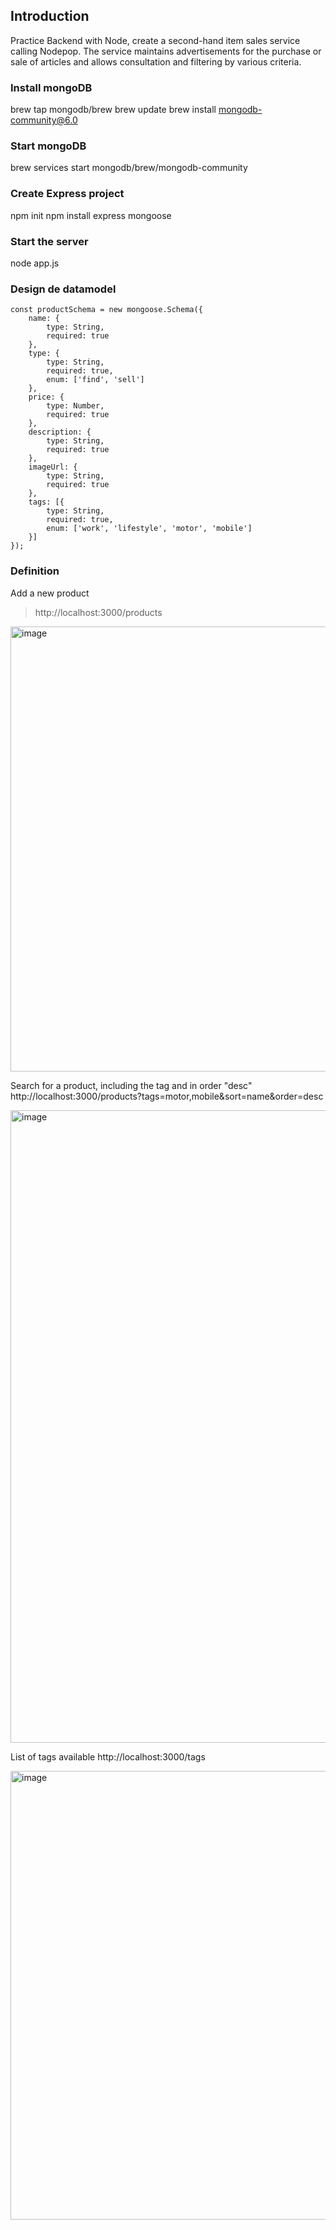 ## Introduction
Practice Backend with Node, create a second-hand item sales service calling Nodepop. The service maintains advertisements for the purchase or sale of articles and allows consultation and filtering by various criteria.


### Install mongoDB
brew tap mongodb/brew
brew update
brew install mongodb-community@6.0


### Start mongoDB
brew services start mongodb/brew/mongodb-community


### Create Express project
npm init
npm install express mongoose

### Start the server
node app.js


### Design de datamodel

```shell
const productSchema = new mongoose.Schema({
    name: {
        type: String,
        required: true
    },
    type: {
        type: String,
        required: true,
        enum: ['find', 'sell']
    },
    price: {
        type: Number,
        required: true
    },
    description: {
        type: String,
        required: true
    },
    imageUrl: {
        type: String,
        required: true
    },
    tags: [{
        type: String,
        required: true,
        enum: ['work', 'lifestyle', 'motor', 'mobile']
    }]
});
```

### Definition
Add a new product

> http://localhost:3000/products

<img width="712" alt="image" src="https://user-images.githubusercontent.com/104854007/210420138-ea87db45-dd78-42a8-a108-e4149443c2d4.png">


Search for a product, including the tag and in order "desc"
http://localhost:3000/products?tags=motor,mobile&sort=name&order=desc

<img width="1012" alt="image" src="https://user-images.githubusercontent.com/104854007/210420438-fefbe7e1-3f18-4ce0-b147-177231bd6bd3.png">


List of tags available
http://localhost:3000/tags

<img width="718" alt="image" src="https://user-images.githubusercontent.com/104854007/210420618-7ba285ce-dd35-42b7-b502-58e033e852d2.png">
